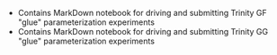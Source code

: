 
- Contains MarkDown notebook for driving and submitting Trinity GF "glue" parameterization experiments
- Contains MarkDown notebook for driving and submitting Trinity GG "glue" parameterization experiments